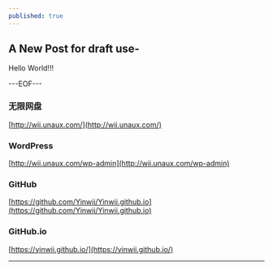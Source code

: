 ```yaml
---
published: true
---
```

## A New Post for draft use-

Hello World!!!

---EOF---

### 无限网盘
[http://wii.unaux.com/](http://wii.unaux.com/)

### WordPress
[http://wii.unaux.com/wp-admin](http://wii.unaux.com/wp-admin)

### GitHub
[https://github.com/Yinwii/Yinwii.github.io](https://github.com/Yinwii/Yinwii.github.io)

### GitHub.io
[https://yinwii.github.io/](https://yinwii.github.io/)




____
